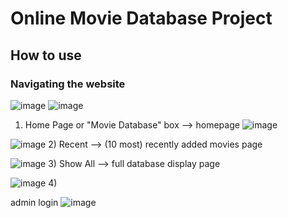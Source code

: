 # Online Movie Database Project

## How to use

### Navigating the website
![image](https://github.com/GenuinelyAref/Movie-Database/assets/60583307/5d4357ba-fb21-4650-9ef3-7d8d5733795a)
![image](https://github.com/GenuinelyAref/Movie-Database/assets/60583307/0ad4e77e-5a5f-42b7-b685-782c9819fd76)
1) Home Page or "Movie Database" box --> homepage
![image](https://github.com/GenuinelyAref/Movie-Database/assets/60583307/9cd26121-25e7-42c9-b817-18e70b138628)

![image](https://github.com/GenuinelyAref/Movie-Database/assets/60583307/6817bc16-4b3a-4340-a40f-d5e470640c49)
2) Recent --> (10 most) recently added movies page

![image](https://github.com/GenuinelyAref/Movie-Database/assets/60583307/3ae03c15-174e-4903-8ace-8f083933cba8)
3) Show All --> full database display page

![image](https://github.com/GenuinelyAref/Movie-Database/assets/60583307/afae51f3-79eb-4095-a07d-2c8836b0458b)
4)

admin login
![image](https://github.com/GenuinelyAref/Movie-Database/assets/60583307/afe1b7b7-6ddd-4c1c-b185-aea607193b62)
